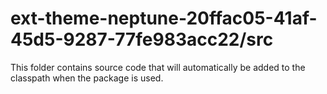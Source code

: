 # ext-theme-neptune-20ffac05-41af-45d5-9287-77fe983acc22/src

This folder contains source code that will automatically be added to the classpath when
the package is used.
